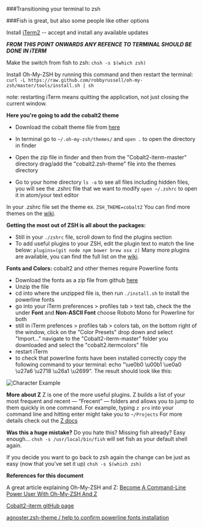 ###Transitioning your terminal to zsh

###Fish is great, but also some people like other options

Install [iTerm2](https://www.iterm2.com/) -- accept and install any available updates

***FROM THIS POINT ONWARDS ANY REFENCE TO TERMINAL SHOULD BE DONE IN iTERM***

Make the switch from fish to zsh: 
`chsh -s $(which zsh)`

Install Oh-My-ZSH by running this command and then restart the terminal:
`curl -L https://raw.github.com/robbyrussell/oh-my-zsh/master/tools/install.sh | sh`

note: restarting iTerm means quitting the application, not just closing the current window.

**Here you're going to add the cobalt2 theme**
* Download the cobalt theme file from [here](https://github.com/wesbos/Cobalt2-iterm)
* In terminal go to `~/.oh-my-zsh/themes/` and `open .` to open the directory in finder
* Open the zip file in finder and then from the "Cobalt2-iterm-master" directory drag/add the "cobalt2.zsh-theme" file into the themes directory

* Go to your home directory `ls -a` to see all files including hidden files, you will see the .zshrc file that we want to modify
`open ~/.zshrc` to open it in atom/your text editor

In your .zshrc file set the theme ex.
`ZSH_THEME=cobalt2`
You can find more themes on the [wiki](https://github.com/robbyrussell/oh-my-zsh/wiki/Themes).

**Getting the most out of ZSH is all about the packages:**
* Still in your `./zshrc` file, scroll down to find the plugins section
* To add useful plugins to your ZSH, edit the plugin text to match the line below:
`plugins=(git node npm bower brew osx z)`
Many more plugins are available, you can find the full list on the [wiki](https://github.com/robbyrussell/oh-my-zsh/wiki/Plugins).

**Fonts and Colors:**
cobalt2 and other themes require Powerline fonts
* Download the fonts as a zip file from github [here](https://github.com/powerline/fonts)
* Unzip the file
* cd into where the unzipped file is, then run `./install.sh` to install the powerline fonts
* go into your iTerm preferences > profiles tab > text tab, check the the under **Font** and **Non-ASCII Font** choose Roboto Mono for Powerline for both
* still in iTerm prefences > profiles tab > colors tab, on the bottom right of the window, click on the "Color Presets" drop down and select "Import..." navigate to the "Cobalt2-iterm-master" folder you downloaded and select the "cobalt2.itermcolors" file
* restart iTerm
* to check that powerline fonts have been installed correctly copy the following command to your terminal: echo "\ue0b0 \u00b1 \ue0a0 \u27a6 \u2718 \u26a1 \u2699". The result should look like this:

![Character Example](https://gist.githubusercontent.com/agnoster/3712874/raw/characters.png)

**More about Z**
Z is one of the more useful plugins. Z builds a list of your most frequent and recent — “Frecent” — folders and allows you to jump to them quickly in one command.
For example, typing `z pro` into your command line and hitting enter might take you to `~/Projects`
For more details check out the [Z docs](https://github.com/rupa/z)

**Was this a huge mistake?**
Do you hate this? Missing fish already? Easy enough...
`chsh -s /usr/local/bin/fish`
will set fish as your default shell again.

If you decide you want to go back to zsh again the change can be just as easy (now that you've set it up)
`chsh -s $(which zsh)`

**References for this document**

A great article explaining Oh-My-ZSH and Z:
[Become A Command-Line Power User With Oh-My-ZSH And Z](https://www.smashingmagazine.com/2015/07/become-command-line-power-user-oh-my-zsh-z/)

[Cobalt2-iterm gitHub page](https://github.com/wesbos/Cobalt2-iterm)

[agnoster.zsh-theme / help to confirm powerline fonts installation ](https://gist.github.com/agnoster/3712874)
